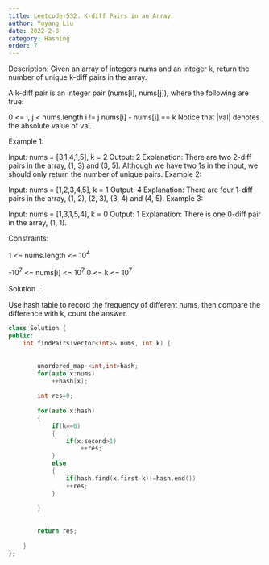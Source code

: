 ```yaml
---
title: Leetcode-532. K-diff Pairs in an Array
author: Yuyang Liu
date: 2022-2-8
category: Hashing
order: 7
---
```


Description:
Given an array of integers nums and an integer k, return the number of unique k-diff pairs in the array.

A k-diff pair is an integer pair (nums[i], nums[j]), where the following are true:

0 <= i, j < nums.length
i != j
nums[i] - nums[j] == k
Notice that |val| denotes the absolute value of val.

 

Example 1:

Input: nums = [3,1,4,1,5], k = 2
Output: 2
Explanation: There are two 2-diff pairs in the array, (1, 3) and (3, 5).
Although we have two 1s in the input, we should only return the number of unique pairs.
Example 2:

Input: nums = [1,2,3,4,5], k = 1
Output: 4
Explanation: There are four 1-diff pairs in the array, (1, 2), (2, 3), (3, 4) and (4, 5).
Example 3:

Input: nums = [1,3,1,5,4], k = 0
Output: 1
Explanation: There is one 0-diff pair in the array, (1, 1).
 

Constraints:

1 <= nums.length <= 10<sup>4</sup>

-10<sup>7</sup> <= nums[i] <= 10<sup>7</sup>
0 <= k <= 10<sup>7</sup>

Solution：

Use hash table to record the frequency of different nums, then compare the difference with k, count the answer. 

``` c++
class Solution {
public:
    int findPairs(vector<int>& nums, int k) {
        
        
        unordered_map <int,int>hash;
        for(auto x:nums)
            ++hash[x];
        
        int res=0;
        
        for(auto x:hash)
        {
            if(k==0)
            {
                if(x.second>1)
                    ++res;
            }
            else
            {
                if(hash.find(x.first-k)!=hash.end())
                ++res;
            }
                
        }
        
        
        return res;
        
    }
};
```
